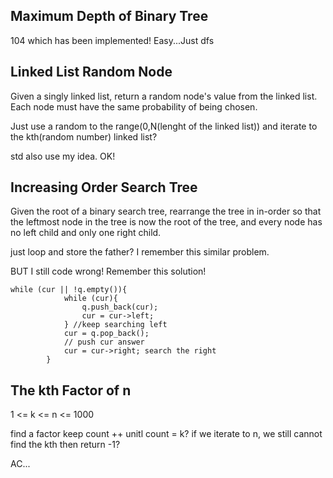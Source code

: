 ## Maximum Depth of Binary Tree

104 which has been implemented! Easy...Just dfs

## Linked List Random Node

Given a singly linked list, return a random node's value from the linked list. Each node must have the same probability of being chosen.

Just use a random to the range(0,N(lenght of the linked list)) and iterate to the kth(random number) linked list?

std also use my idea. OK!

## Increasing Order Search Tree

Given the root of a binary search tree, rearrange the tree in in-order so that the leftmost node in the tree is now the root of the tree, and every node has no left child and only one right child.

just loop and store the father? I remember this similar problem.

BUT I still code wrong! Remember this solution!

```
while (cur || !q.empty()){
            while (cur){
                q.push_back(cur);
                cur = cur->left;
            } //keep searching left
            cur = q.pop_back();
            // push cur answer
            cur = cur->right; search the right
        }
```

## The kth Factor of n

1 <= k <= n <= 1000

find a factor keep count ++ unitl count = k? if we iterate to n, we still cannot find the kth then return -1?

AC...